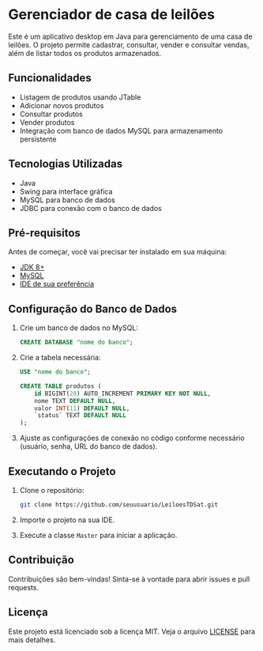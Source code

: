 # Gerenciador de casa de leilões

Este é um aplicativo desktop em Java para gerenciamento de uma casa de leilões. O projeto permite cadastrar, consultar, vender e consultar vendas, além de listar todos os produtos armazenados.

## Funcionalidades

- Listagem de produtos usando JTable
- Adicionar novos produtos
- Consultar produtos
- Vender produtos
- Integração com banco de dados MySQL para armazenamento persistente

## Tecnologias Utilizadas

- Java
- Swing para interface gráfica
- MySQL para banco de dados
- JDBC para conexão com o banco de dados

## Pré-requisitos

Antes de começar, você vai precisar ter instalado em sua máquina:

- [JDK 8+](https://www.oracle.com/java/technologies/javase-downloads.html)
- [MySQL](https://www.mysql.com/downloads/)
- [IDE de sua preferência](https://www.jetbrains.com/idea/download/)

## Configuração do Banco de Dados

1. Crie um banco de dados no MySQL:
    ```sql
    CREATE DATABASE "nome do banco";
    ```

2. Crie a tabela necessária:
    ```sql
    USE "nome do banco";

    CREATE TABLE produtos (
        id BIGINT(20) AUTO_INCREMENT PRIMARY KEY NOT NULL,
        nome TEXT DEFAULT NULL,
        valor INT(11) DEFAULT NULL,
        `status` TEXT DEFAULT NULL
    );
    ```

3. Ajuste as configurações de conexão no código conforme necessário (usuário, senha, URL do banco de dados).

## Executando o Projeto

1. Clone o repositório:
    ```bash
    git clone https://github.com/seuusuario/LeiloesTDSat.git
    ```

2. Importe o projeto na sua IDE.

3. Execute a classe `Master` para iniciar a aplicação.

## Contribuição

Contribuições são bem-vindas! Sinta-se à vontade para abrir issues e pull requests.

## Licença

Este projeto está licenciado sob a licença MIT. Veja o arquivo [LICENSE](LICENSE) para mais detalhes.

